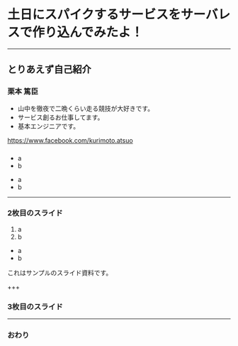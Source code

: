 
# 土日にスパイクするサービスをサーバレスで作り込んでみたよ！

---

## とりあえず自己紹介

### 栗本 篤臣

* 山中を徹夜で二晩くらい走る競技が大好きです。
* サービス創るお仕事してます。
* 基本エンジニアです。

https://www.facebook.com/kurimoto.atsuo

### 

* a
* b

+ a
+ b

---


### 2枚目のスライド

1. a
1. b

- a
- b

これはサンプルのスライド資料です。

+++


### 3枚目のスライド


---


### おわり

